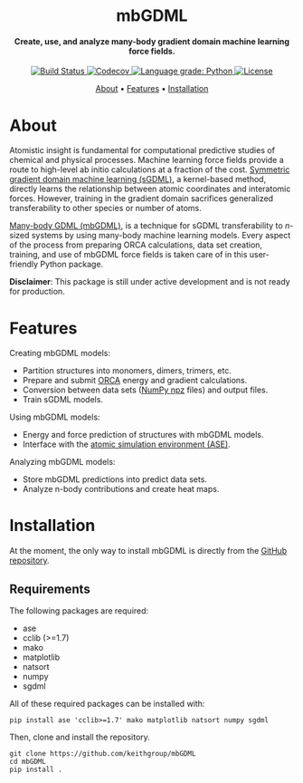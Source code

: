 

<h1 align="center">mbGDML</h1>

<h4 align="center">Create, use, and analyze many-body gradient domain machine learning force fields.</h4>

<p align="center">
    <a href="https://travis-ci.com/keithgroup/mbGDML">
        <img src="https://travis-ci.com/keithgroup/mbGDML.svg?branch=master" alt="Build Status ">
    </a>
    <a href="https://codecov.io/gh/keithgroup/mbGDML">
        <img src="https://codecov.io/gh/keithgroup/mbGDML/branch/master/graph/badge.svg?token=P643JEUWZC" alt="Codecov">
    </a>
    <a href="https://lgtm.com/projects/g/keithgroup/mbGDML/context:python">
        <img src="https://img.shields.io/lgtm/grade/python/g/keithgroup/mbGDML.svg?logo=lgtm&logoWidth=18" alt="Language grade: Python">
    </a>
    <a href="https://github.com/keithgroup/mbGDML/blob/master/LICENSE" target="_blank">
        <img src="https://img.shields.io/github/license/keithgroup/mbGDML" alt="License">
    </a>
</p>

<p align="center">
    <a href="#about">About</a> •
    <a href="#features">Features</a>  •
    <a href="#installation">Installation</a>
</p>

# About

Atomistic insight is fundamental for computational predictive studies of chemical and physical processes.
Machine learning force fields provide a route to high-level ab initio calculations at a fraction of the cost.
[Symmetric gradient domain machine learning (sGDML)](http://quantum-machine.org/gdml/), a kernel-based method, directly learns the relationship between atomic coordinates and interatomic forces.
However, training in the gradient domain sacrifices generalized transferability to other species or number of atoms.

[Many-body GDML (mbGDML)](https://github.com/keithgroup/mbGDML), is a technique for sGDML transferability to *n*-sized systems by using many-body machine learning models.
Every aspect of the process from preparing ORCA calculations, data set creation, training, and use of mbGDML force fields is taken care of in this user-friendly Python package.

**Disclaimer**: This package is still under active development and is not ready for production.

# Features

Creating mbGDML models:

- Partition structures into monomers, dimers, trimers, etc.
- Prepare and submit [ORCA](https://sites.google.com/site/orcainputlibrary/) energy and gradient calculations.
- Conversion between data sets ([NumPy npz](https://numpy.org/doc/stable/reference/routines.io.html) files) and output files.
- Train sGDML models.

Using mbGDML models:

- Energy and force prediction of structures with mbGDML models.
- Interface with the [atomic simulation environment (ASE)](https://wiki.fysik.dtu.dk/ase/).

Analyzing mbGDML models:

- Store mbGDML predictions into predict data sets.
- Analyze n-body contributions and create heat maps.

# Installation

At the moment, the only way to install mbGDML is directly from the [GitHub repository](https://github.com/keithgroup/mbGDML).

## Requirements

The following packages are required:

- ase
- cclib (>=1.7)
- mako
- matplotlib
- natsort
- numpy
- sgdml

All of these required packages can be installed with:

```text
pip install ase 'cclib>=1.7' mako matplotlib natsort numpy sgdml
```

Then, clone and install the repository.

```text
git clone https://github.com/keithgroup/mbGDML
cd mbGDML
pip install .
```
